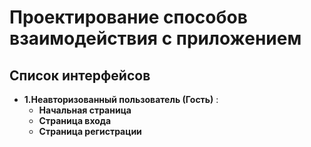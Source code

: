 # Проектирование способов взаимодействия с приложением

## Список интерфейсов 

- **1.Неавторизованный пользователь (Гость)** :
    -  **Начальная страница**
    -  **Страница входа**
    -  **Страница регистрации**
